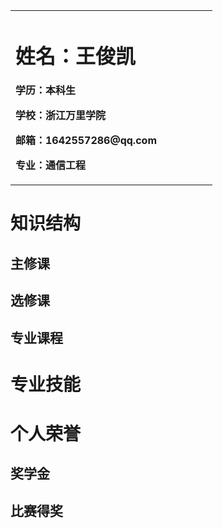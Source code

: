 <table border="0">
  <tr>
    <td width="75%">
      <h1>姓名：王俊凯</h1>
      <p><b>学历：本科生</b></p>
      <p><b>学校：浙江万里学院</b></p>
      <p><b>邮箱：1642557286@qq.com</b></p>
      <p><b>专业：通信工程</b></p>
    </td>
    <td width="25%">
      <U=1451558289,3990810629&FM=26&gp=0.jpg> 
    </td>
  </tr>
</table>

# 知识结构
## 主修课
## 选修课
## 专业课程

# 专业技能

# 个人荣誉
## 奖学金
## 比赛得奖

